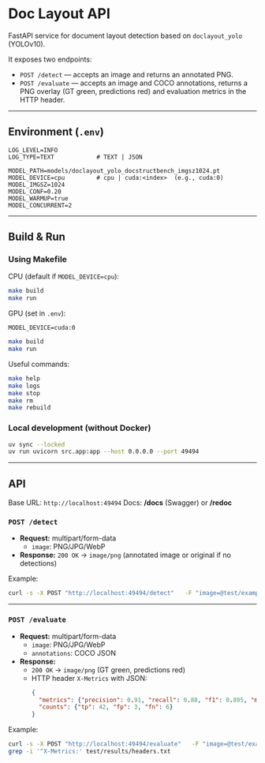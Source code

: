 # Doc Layout API

FastAPI service for document layout detection based on `doclayout_yolo` (YOLOv10).

It exposes two endpoints:

- `POST /detect` — accepts an image and returns an annotated PNG.
- `POST /evaluate` — accepts an image and COCO annotations, returns a PNG overlay (GT green, predictions red) and evaluation metrics in the HTTP header.

---

## Environment (`.env`)

```env
LOG_LEVEL=INFO
LOG_TYPE=TEXT            # TEXT | JSON

MODEL_PATH=models/doclayout_yolo_docstructbench_imgsz1024.pt
MODEL_DEVICE=cpu         # cpu | cuda:<index>  (e.g., cuda:0)
MODEL_IMGSZ=1024
MODEL_CONF=0.20
MODEL_WARMUP=true
MODEL_CONCURRENT=2
```

---

## Build & Run

### Using Makefile

CPU (default if `MODEL_DEVICE=cpu`):

```bash
make build
make run
```

GPU (set in `.env`):

```env
MODEL_DEVICE=cuda:0
```

```bash
make build
make run
```

Useful commands:

```bash
make help
make logs
make stop
make rm
make rebuild
```

### Local development (without Docker)

```bash
uv sync --locked
uv run uvicorn src.app:app --host 0.0.0.0 --port 49494
```

---

## API

Base URL: `http://localhost:49494`
Docs: **/docs** (Swagger) or **/redoc**

### `POST /detect`

- **Request:** multipart/form-data
  - `image`: PNG/JPG/WebP
- **Response:** `200 OK` → `image/png` (annotated image or original if no detections)

Example:

```bash
curl -s -X POST "http://localhost:49494/detect"   -F "image=@test/example/academic.jpg"   --output test/results/out_detect.png
```

---

### `POST /evaluate`

- **Request:** multipart/form-data
  - `image`: PNG/JPG/WebP
  - `annotations`: COCO JSON
- **Response:**
  - `200 OK` → `image/png` (GT green, predictions red)
  - HTTP header `X-Metrics` with JSON:
    ```json
    {
      "metrics": {"precision": 0.91, "recall": 0.88, "f1": 0.895, "mIoU": 0.73, "mAP@0.5": 0.81},
      "counts": {"tp": 42, "fp": 3, "fn": 6}
    }
    ```

Example:

```bash
curl -s -X POST "http://localhost:49494/evaluate"   -F "image=@test/example/ppt.jpg"   -F "annotations=@test/example/ppt.json"   -D test/results/headers.txt   --output test/results/out_eval.png
grep -i '^X-Metrics:' test/results/headers.txt
```
